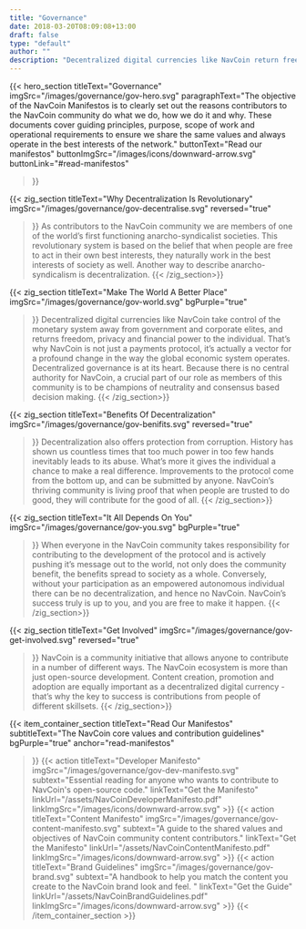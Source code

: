 ```yaml
---
title: "Governance"
date: 2018-03-20T08:09:08+13:00
draft: false
type: "default"
author: ""
description: "Decentralized digital currencies like NavCoin return freedom, privacy and financial power back to the individual."
---
```

<script src="https://ajax.googleapis.com/ajax/libs/jquery/3.3.1/jquery.min.js"></script>
{{< hero_section
titleText="Governance"
imgSrc="/images/governance/gov-hero.svg"
paragraphText="The objective of the NavCoin Manifestos is to clearly set out the reasons contributors to the NavCoin community do what we do, how we do it and why. These documents cover guiding principles, purpose, scope of work and operational requirements to ensure we share the same values and always operate in the best interests of the&nbsp;network."
buttonText="Read our manifestos"
buttonImgSrc="/images/icons/downward-arrow.svg"
buttonLink="#read-manifestos"
>}}

{{< zig_section
titleText="Why Decentralization Is Revolutionary"
imgSrc="/images/governance/gov-decentralise.svg"
reversed="true"
>}}
As contributors to the NavCoin community we are members of one of the world’s first functioning anarcho-syndicalist societies. This revolutionary system is based on the belief that when people are free to act in their own best interests, they naturally work in the best interests of society as well. Another way to describe anarcho-syndicalism is&nbsp;decentralization.
{{< /zig_section>}}


{{< zig_section
  titleText="Make The World A Better Place"
  imgSrc="/images/governance/gov-world.svg"
  bgPurple="true"
>}}
Decentralized digital currencies like NavCoin take control of the monetary system away from government and corporate elites, and returns freedom, privacy and financial power to the individual. That’s why NavCoin is not just a payments protocol, it’s actually a vector for a profound change in the way the global economic system operates. Decentralized governance is at its heart. Because there is no central authority for NavCoin, a crucial part of our role as members of this community is to be champions of neutrality and consensus based decision&nbsp;making.
{{< /zig_section>}}


{{< zig_section
titleText="Benefits Of Decentralization"
imgSrc="/images/governance/gov-benifits.svg"
reversed="true"
>}}
Decentralization also offers protection from corruption. History has shown us countless times that too much power in too few hands inevitably leads to its abuse. What’s more it gives the individual a chance to make a real difference. Improvements to the protocol come from the bottom up, and can be submitted by anyone. NavCoin’s thriving community is living proof that when people are trusted to do good, they will contribute for the good of&nbsp;all.
{{< /zig_section>}}


{{< zig_section
  titleText="It All Depends On You"
  imgSrc="/images/governance/gov-you.svg"
  bgPurple="true"
>}}
When everyone in the NavCoin community takes responsibility for contributing to the development of the protocol and is actively pushing it’s message out to the world, not only does the community benefit, the benefits spread to society as a whole. Conversely, without your participation as an empowered autonomous individual there can be no decentralization, and hence no NavCoin. NavCoin’s success truly is up to you, and you are free to make it&nbsp;happen.
{{< /zig_section>}}


{{< zig_section
titleText="Get Involved"
imgSrc="/images/governance/gov-get-involved.svg"
reversed="true"
>}}
NavCoin is a community initiative that allows anyone to contribute in a number of different ways. The NavCoin ecosystem is more than just open-source development. Content creation, promotion and adoption are equally important as a decentralized digital currency -  that’s why the key to success is contributions from people of different&nbsp;skillsets.
{{< /zig_section>}}


{{< item_container_section
    titleText="Read Our Manifestos"
    subtitleText="The NavCoin core values and contribution&nbsp;guidelines"
    bgPurple="true"
    anchor="read-manifestos"
>}}
    {{< action
        titleText="Developer Manifesto"
        imgSrc="/images/governance/gov-dev-manifesto.svg"
        subtext="Essential reading for anyone who wants to contribute to NavCoin's open-source&nbsp;code."
        linkText="Get the Manifesto"
        linkUrl="/assets/NavCoinDeveloperManifesto.pdf"
        linkImgSrc="/images/icons/downward-arrow.svg"
    >}}
    {{< action
        titleText="Content Manifesto"
        imgSrc="/images/governance/gov-content-manifesto.svg"
        subtext="A guide to the shared values and objectives of NavCoin community content&nbsp;contributors."
        linkText="Get the Manifesto"
        linkUrl="/assets/NavCoinContentManifesto.pdf"
        linkImgSrc="/images/icons/downward-arrow.svg"
    >}}
    {{< action
        titleText="Brand Guidelines"
        imgSrc="/images/governance/gov-brand.svg"
        subtext="A handbook to help you match the content you create to the NavCoin brand look and&nbsp;feel. "
        linkText="Get the Guide"
        linkUrl="/assets/NavCoinBrandGuidelines.pdf"
        linkImgSrc="/images/icons/downward-arrow.svg"
    >}}
{{< /item_container_section >}}

<script>
$("a[href^='#']").click(function(e) {
	e.preventDefault();

	var position = $($(this).attr("href")).offset().top;

	$("body, html").animate({
		scrollTop: position
	} /* speed */ );
});
</script>

